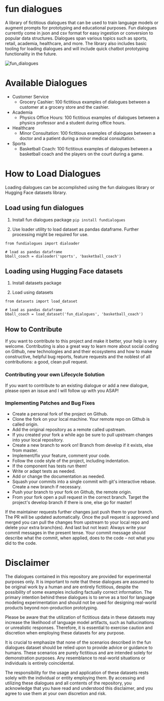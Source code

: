# fun dialogues
A library of fictitious dialogues that can be used to train language models or augment prompts for prototyping and educational purposes. Fun dialogues currently come in json and csv format for easy ingestion or conversion to popular data structures. Dialogues span various topics such as sports, retail, academia, healthcare, and more. The library also includes basic tooling for loading dialogues and will include quick chatbot prototyping functionality in the future.

![fun_dialogues](https://github.com/eduand-alvarez/fun-dialogues/assets/57263404/b4a29056-5220-4299-9a15-50beca4bdc1c)

# Available Dialogues
- Customer Service
  - Grocery Cashier: 100 fictitious examples of dialogues between a customer at a grocery store and the cashier.
- Academia
  - Physics Office Hours: 100 fictitious examples of dialogues between a physics professor and a student during office hours. 
- Healthcare
  - Minor Consultation: 100 fictitious examples of dialogues between a doctor and a patient during a minor medical consultation.
- Sports
  - Basketball Coach: 100 fictitious examples of dialogues between a basketball coach and the players on the court during a game.
 
# How to Load Dialogues
Loading dialogues can be accomplished using the fun dialogues library or Hugging Face datasets library. 

## Load using fun dialogues

1. Install fun dialogues package
`pip install fundialogues`

2. Use loader utility to load dataset as pandas dataframe. Further processing might be required for use.
```
from fundialogues import dialoader

# load as pandas dataframe
bball_coach = dialoader('sports', 'basketball_coach')
```

## Loading using Hugging Face datasets

1. Install datasets package

2. Load using datasets
```
from datasets import load_dataset

# load as pandas dataframe
bball_coach = load_dataset('fun_dialogues', 'basketball_coach')
```

## How to Contribute
If you want to contribute to this project and make it better, your help is very welcome. Contributing is also a great way to learn more about social coding on Github, new technologies and and their ecosystems and how to make constructive, helpful bug reports, feature requests and the noblest of all contributions: a good, clean pull request.

### Contributing your own Lifecycle Solution
If you want to contribute to an existing dialogue or add a new dialogue, please open an issue and I will follow up with you ASAP!

### Implementing Patches and Bug Fixes

- Create a personal fork of the project on Github.
- Clone the fork on your local machine. Your remote repo on Github is called origin.
- Add the original repository as a remote called upstream.
- If you created your fork a while ago be sure to pull upstream changes into your local repository.
- Create a new branch to work on! Branch from develop if it exists, else from master.
- Implement/fix your feature, comment your code.
- Follow the code style of the project, including indentation.
- If the component has tests run them!
- Write or adapt tests as needed.
- Add or change the documentation as needed.
- Squash your commits into a single commit with git's interactive rebase. Create a new branch if necessary.
- Push your branch to your fork on Github, the remote origin.
- From your fork open a pull request in the correct branch. Target the project's develop branch if there is one, else go for master!

If the maintainer requests further changes just push them to your branch. The PR will be updated automatically.
Once the pull request is approved and merged you can pull the changes from upstream to your local repo and delete your extra branch(es).
And last but not least: Always write your commit messages in the present tense. Your commit message should describe what the commit, when applied, does to the code – not what you did to the code.

# Disclaimer

The dialogues contained in this repository are provided for experimental purposes only. It is important to note that these dialogues are assumed to be original work by a human and are entirely fictitious, despite the possibility of some examples including factually correct information. The primary intention behind these dialogues is to serve as a tool for language modeling experimentation and should not be used for designing real-world products beyond non-production prototyping.

Please be aware that the utilization of fictitious data in these datasets may increase the likelihood of language model artifacts, such as hallucinations or unrealistic responses. Therefore, it is essential to exercise caution and discretion when employing these datasets for any purpose.

It is crucial to emphasize that none of the scenarios described in the fun dialogues dataset should be relied upon to provide advice or guidance to humans. These scenarios are purely fictitious and are intended solely for demonstration purposes. Any resemblance to real-world situations or individuals is entirely coincidental.

The responsibility for the usage and application of these datasets rests solely with the individual or entity employing them. By accessing and utilizing these dialogues and all contents of the repository, you acknowledge that you have read and understood this disclaimer, and you agree to use them at your own discretion and risk.
